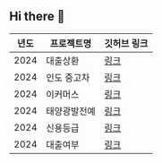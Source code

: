 ## Hi there 👋

<!--
**w00jji/w00jji** is a ✨ _special_ ✨ repository because its `README.md` (this file) appears on your GitHub profile.

Here are some ideas to get you started:

- 🔭 I’m currently working on ...
- 🌱 I’m currently learning ...
- 👯 I’m looking to collaborate on ...
- 🤔 I’m looking for help with ...
- 💬 Ask me about ...
- 📫 How to reach me: ...
- 😄 Pronouns: ...
- ⚡ Fun fact: ...
-->

| 년도 | 프로젝트명 | 깃허브 링크 |
|------|------------|-------------|
| 2024 | 대출상환  | [링크](https://github.com/w00jji/Loan_repayment) | 
| 2024 | 인도 중고차| [링크](https://github.com/w00jji/Indian_cars) | 
| 2024 | 이커머스| [링크](https://github.com/w00jji/e-commerce) | 
| 2024 | 태양광발전예| [링크](https://github.com/w00jji/Solar_power_output_prediction) | 
| 2024 | 신용등급  | [링크](www.naver.com) |
| 2024 | 대출여부  | [링크](www.naver.com) |






